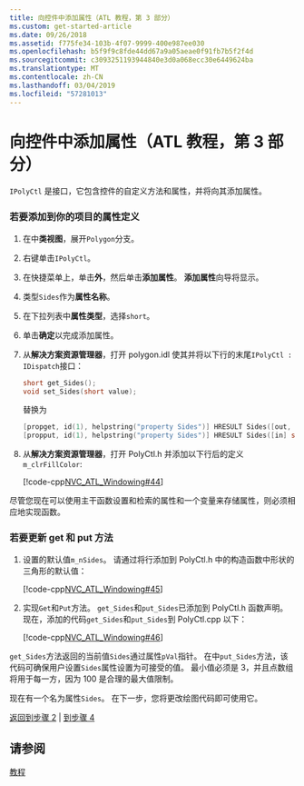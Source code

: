 ```yaml
---
title: 向控件中添加属性（ATL 教程，第 3 部分）
ms.custom: get-started-article
ms.date: 09/26/2018
ms.assetid: f775fe34-103b-4f07-9999-400e987ee030
ms.openlocfilehash: b5f9f9c8fde44dd67a9a05aeae0f91fb7b5f2f4d
ms.sourcegitcommit: c3093251193944840e3d0a068ecc30e6449624ba
ms.translationtype: MT
ms.contentlocale: zh-CN
ms.lasthandoff: 03/04/2019
ms.locfileid: "57281013"
---
```

# <a name="adding-a-property-to-the-control-atl-tutorial-part-3"></a>向控件中添加属性（ATL 教程，第 3 部分）

`IPolyCtl` 是接口，它包含控件的自定义方法和属性，并将向其添加属性。

### <a name="to-add-the-property-definitions-to-your-project"></a>若要添加到你的项目的属性定义

1. 在中**类视图**，展开`Polygon`分支。

1. 右键单击`IPolyCtl`。

1. 在快捷菜单上，单击**外**，然后单击**添加属性**。 **添加属性**向导将显示。

1. 类型`Sides`作为**属性名称**。

1. 在下拉列表中**属性类型**，选择`short`。

1. 单击**确定**以完成添加属性。

1. 从**解决方案资源管理器**，打开 polygon.idl 使其并将以下行的末尾`IPolyCtl : IDispatch`接口：

    ```cpp
    short get_Sides();
    void set_Sides(short value);
    ```

    替换为

    ```cpp
    [propget, id(1), helpstring("property Sides")] HRESULT Sides([out, retval] short *pVal);
    [propput, id(1), helpstring("property Sides")] HRESULT Sides([in] short newVal);
    ```

1. 从**解决方案资源管理器**，打开 PolyCtl.h 并添加以下行后的定义`m_clrFillColor`:

    [!code-cpp[NVC_ATL_Windowing#44](../atl/codesnippet/cpp/adding-a-property-to-the-control-atl-tutorial-part-3_1.h)]

尽管您现在可以使用主干函数设置和检索的属性和一个变量来存储属性，则必须相应地实现函数。

### <a name="to-update-the-get-and-put-methods"></a>若要更新 get 和 put 方法

1. 设置的默认值`m_nSides`。 请通过将行添加到 PolyCtl.h 中的构造函数中形状的三角形的默认值：

    [!code-cpp[NVC_ATL_Windowing#45](../atl/codesnippet/cpp/adding-a-property-to-the-control-atl-tutorial-part-3_2.h)]

1. 实现`Get`和`Put`方法。 `get_Sides`和`put_Sides`已添加到 PolyCtl.h 函数声明。 现在，添加的代码`get_Sides`和`put_Sides`到 PolyCtl.cpp 以下：

    [!code-cpp[NVC_ATL_Windowing#46](../atl/codesnippet/cpp/adding-a-property-to-the-control-atl-tutorial-part-3_3.cpp)]

`get_Sides`方法返回的当前值`Sides`通过属性`pVal`指针。 在中`put_Sides`方法，该代码可确保用户设置`Sides`属性设置为可接受的值。 最小值必须是 3，并且点数组将用于每一方，因为 100 是合理的最大值限制。

现在有一个名为属性`Sides`。 在下一步，您将更改绘图代码即可使用它。

[返回到步骤 2](../atl/adding-a-control-atl-tutorial-part-2.md) &#124; [到步骤 4](../atl/changing-the-drawing-code-atl-tutorial-part-4.md)

## <a name="see-also"></a>请参阅

[教程](../atl/active-template-library-atl-tutorial.md)
